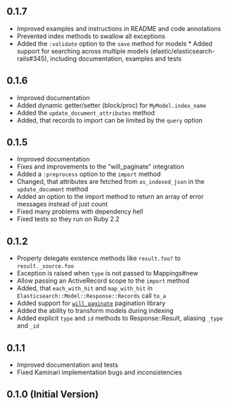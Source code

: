 ## 0.1.7

* Improved examples and instructions in README and code annotations
* Prevented index methods to swallow all exceptions
* Added the `:validate` option to the `save` method for models
* Added support for searching across multiple models (elastic/elasticsearch-rails#345),
  including documentation, examples and tests

## 0.1.6

* Improved documentation
* Added dynamic getter/setter (block/proc) for `MyModel.index_name`
* Added the `update_document_attributes` method
* Added, that records to import can be limited by the `query` option

## 0.1.5

* Improved documentation
* Fixes and improvements to the "will_paginate" integration
* Added a `:preprocess` option to the `import` method
* Changed, that attributes are fetched from `as_indexed_json` in the `update_document` method
* Added an option to the import method to return an array of error messages instead of just count
* Fixed many problems with dependency hell
* Fixed tests so they run on Ruby 2.2

## 0.1.2

* Properly delegate existence methods like `result.foo?` to `result._source.foo`
* Exception is raised when `type` is not passed to Mappings#new
* Allow passing an ActiveRecord scope to the `import` method
* Added, that `each_with_hit` and `map_with_hit` in `Elasticsearch::Model::Response::Records` call `to_a`
* Added support for [`will_paginate`](https://github.com/mislav/will_paginate) pagination library
* Added the ability to transform models during indexing
* Added explicit `type` and `id` methods to Response::Result, aliasing `_type` and `_id`

## 0.1.1

* Improved documentation and tests
* Fixed Kaminari implementation bugs and inconsistencies

## 0.1.0 (Initial Version)
